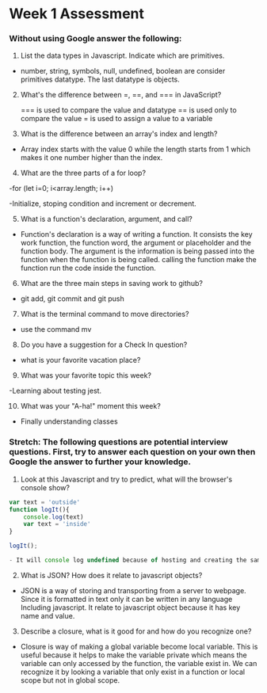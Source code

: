 # Week 1 Assessment

### Without using Google answer the following:

1. List the data types in Javascript. Indicate which are primitives.

- number, string, symbols, null, undefined,  boolean are consider primitives datatype. The last datatype is objects.


2. What's the difference between =, ==, and === in JavaScript?

   === is used to compare the value and datatype
   == is used only to compare the value
   = is used to assign a value to a variable


3. What is the difference between an array's index and length?

 - Array index starts with the value 0 while the length starts from 1 which makes it one number higher than the index.


4. What are the three parts of a for loop?

  -for (let i=0; i<array.length; i++)

  -Initialize, stoping condition and increment or decrement.


5. What is a function's declaration, argument, and call?

  - Function's declaration is a way of writing a function. It consists the key work function, the function word, the argument or placeholder and the function body. The argument is the information is being passed into the function when the function is being called. calling the function make the function run the code inside the function.


6. What are the three main steps in saving work to github?

  -   git add, git commit and git push


7. What is the terminal command to move directories?

 - use the command mv


8. Do you have a suggestion for a Check In question?

 - what is your favorite vacation place?


9. What was your favorite topic this week?

  -Learning about testing jest.


10. What was your "A-ha!" moment this week?

- Finally understanding classes

### Stretch: The following questions are potential interview questions. First, try to answer each question on your own then Google the answer to further your knowledge.

1. Look at this Javascript and try to predict, what will the browser's console show?

``` javascript
var text = 'outside'
function logIt(){
    console.log(text)
    var text = 'inside'
}

logIt();      

- It will console log undefined because of hosting and creating the same variable. The console log inside the function will try to access the variable text that is outside of the function. Since there is two text variable is return undefined unless the variable inside the function is remove. The text variable inside the function will not be log because of hosting, declared after it has been used.
```

2. What is JSON? How does it relate to javascript objects?

- JSON is a way of storing and transporting from a server to webpage. Since it is formatted in text only it can be written in any language Including javascript. It relate to javascript object because it has key name and value.

3. Describe a closure, what is it good for and how do you recognize one?

  - Closure is way of making a global variable become local variable. This is useful because it helps to make the variable private which means the variable  can only accessed by the function, the variable exist in. We can recognize it by looking a variable that only exist in a function or local scope but not in global scope.
